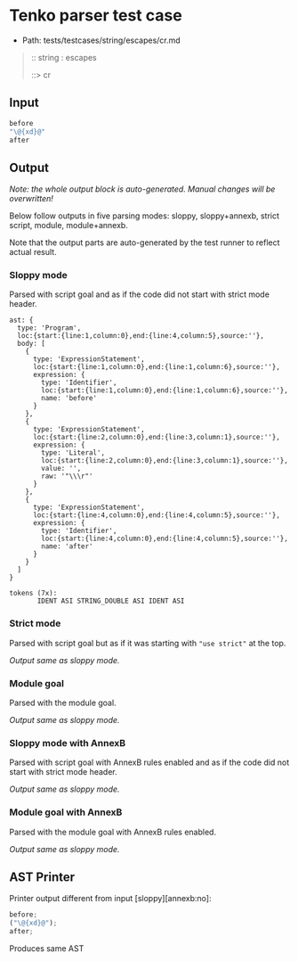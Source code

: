 # Tenko parser test case

- Path: tests/testcases/string/escapes/cr.md

> :: string : escapes
>
> ::> cr
>
> 

## Input

`````js
before
"\@{xd}@"
after
`````

## Output

_Note: the whole output block is auto-generated. Manual changes will be overwritten!_

Below follow outputs in five parsing modes: sloppy, sloppy+annexb, strict script, module, module+annexb.

Note that the output parts are auto-generated by the test runner to reflect actual result.

### Sloppy mode

Parsed with script goal and as if the code did not start with strict mode header.

`````
ast: {
  type: 'Program',
  loc:{start:{line:1,column:0},end:{line:4,column:5},source:''},
  body: [
    {
      type: 'ExpressionStatement',
      loc:{start:{line:1,column:0},end:{line:1,column:6},source:''},
      expression: {
        type: 'Identifier',
        loc:{start:{line:1,column:0},end:{line:1,column:6},source:''},
        name: 'before'
      }
    },
    {
      type: 'ExpressionStatement',
      loc:{start:{line:2,column:0},end:{line:3,column:1},source:''},
      expression: {
        type: 'Literal',
        loc:{start:{line:2,column:0},end:{line:3,column:1},source:''},
        value: '',
        raw: '"\\\r"'
      }
    },
    {
      type: 'ExpressionStatement',
      loc:{start:{line:4,column:0},end:{line:4,column:5},source:''},
      expression: {
        type: 'Identifier',
        loc:{start:{line:4,column:0},end:{line:4,column:5},source:''},
        name: 'after'
      }
    }
  ]
}

tokens (7x):
       IDENT ASI STRING_DOUBLE ASI IDENT ASI
`````

### Strict mode

Parsed with script goal but as if it was starting with `"use strict"` at the top.

_Output same as sloppy mode._

### Module goal

Parsed with the module goal.

_Output same as sloppy mode._

### Sloppy mode with AnnexB

Parsed with script goal with AnnexB rules enabled and as if the code did not start with strict mode header.

_Output same as sloppy mode._

### Module goal with AnnexB

Parsed with the module goal with AnnexB rules enabled.

_Output same as sloppy mode._

## AST Printer

Printer output different from input [sloppy][annexb:no]:

````js
before;
("\@{xd}@");
after;
````

Produces same AST
